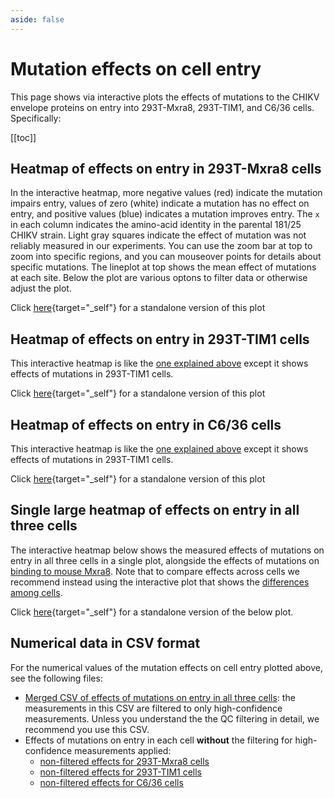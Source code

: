 ```yaml
---
aside: false
---
```


# Mutation effects on cell entry
This page shows via interactive plots the effects of mutations to the CHIKV envelope proteins on entry into 293T-Mxra8, 293T-TIM1, and C6/36 cells.
Specifically:

[[toc]]

## Heatmap of effects on entry in 293T-Mxra8 cells
In the interactive heatmap, more negative values (red) indicate the mutation impairs entry, values of zero (white) indicate a mutation has no effect on entry, and positive values (blue) indicates a mutation improves entry.
The `x` in each column indicates the amino-acid identity in the parental 181/25 CHIKV strain.
Light gray squares indicate the effect of mutation was not reliably measured in our experiments.
You can use the zoom bar at top to zoom into specific regions, and you can mouseover points for details about specific mutations.
The lineplot at top shows the mean effect of mutations at each site.
Below the plot are various optons to filter data or otherwise adjust the plot.

Click [here](htmls/293T-Mxra8_entry_func_effects.html){target="_self"} for a standalone version of this plot

<Figure caption="Effects of mutations on entry in 293T-Mxra8 cells">
    <Altair :showShadow="true" :spec-url="'htmls/293T-Mxra8_entry_func_effects.html'"></Altair>
</Figure>

## Heatmap of effects on entry in 293T-TIM1 cells
This interactive heatmap is like the [one explained above](/cell_entry.html#heatmap-of-effects-on-entry-in-293t-mxra8-cells) except it shows effects of mutations in 293T-TIM1 cells.

Click [here](htmls/293T-TIM1_entry_func_effects.html){target="_self"} for a standalone version of this plot

<Figure caption="Effects of mutations on entry in 293T-TIM1 cells">
    <Altair :showShadow="true" :spec-url="'htmls/293T-TIM1_entry_func_effects.html'"></Altair>
</Figure>

## Heatmap of effects on entry in C6/36 cells
This interactive heatmap is like the [one explained above](/cell_entry.html#heatmap-of-effects-on-entry-in-293t-mxra8-cells) except it shows effects of mutations in 293T-TIM1 cells.

Click [here](htmls/C636_entry_func_effects.html){target="_self"} for a standalone version of this plot

<Figure caption="Effects of mutations on entry in C6/36 cells">
    <Altair :showShadow="true" :spec-url="'htmls/C636_entry_func_effects.html'"></Altair>
</Figure>

## Single large heatmap of effects on entry in all three cells
The interactive heatmap below shows the measured effects of mutations on entry in all three cells in a single plot, alongside the effects of mutations on [binding to mouse Mxra8](/mxra8_binding).
Note that to compare effects across cells we recommend instead using the interactive plot that shows the [differences among cells](/cell_entry_diffs).

Click [here](htmls/entry_293T-Mxra8_C636_293T-TIM1_Mxra8-binding_overlaid.html){target="_self"} for a standalone version of the below plot.

<Figure caption="Effects of mutations on entry in all three cells">
    <Altair :showShadow="true" :spec-url="'htmls/entry_293T-Mxra8_C636_293T-TIM1_Mxra8-binding_overlaid.html'"></Altair>
</Figure>

## Numerical data in CSV format
For the numerical values of the mutation effects on cell entry plotted above, see the following files:

  - [Merged CSV of effects of mutations on entry in all three cells](https://github.com/dms-vep/CHIKV-181-25-E-DMS/blob/main/results/summaries/entry_293T-Mxra8_C636_293T-TIM1_Mxra8-binding.csv): the measurements in this CSV are filtered to only high-confidence measurements. Unless you understand the the QC filtering in detail, we recommend you use this CSV.
  - Effects of mutations on entry in each cell **without** the filtering for high-confidence measurements applied:
    - [non-filtered effects for 293T-Mxra8 cells](https://github.com/dms-vep/CHIKV-181-25-E-DMS/blob/main/results/func_effects/averages/293T-Mxra8_entry_func_effects.csv)
    - [non-filtered effects for 293T-TIM1 cells](https://github.com/dms-vep/CHIKV-181-25-E-DMS/blob/main/results/func_effects/averages/293T-TIM1_entry_func_effects.csv)
    - [non-filtered effects for C6/36 cells](https://github.com/dms-vep/CHIKV-181-25-E-DMS/blob/main/results/func_effects/averages/C636_entry_func_effects.csv)
